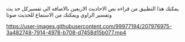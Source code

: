 يمكنك هذا التطبيق من قراءه نص الاحاديث الاربعين بالاضافه الي تفسيركل حد
يث وتفسير الراوي ويمكنك من الاستماع للحديث صوتا


https://user-images.githubusercontent.com/99977194/207976975-3a482748-7914-4978-b708-d7458d15b077.mp4

